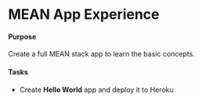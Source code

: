 # MEAN App Experience

#### Purpose

Create a full MEAN stack app to learn the basic concepts.

#### Tasks

* Create **Hello World** app and deploy it to Heroku
